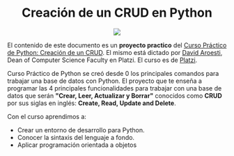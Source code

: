 <div align="center">
    <h1>Creación de un CRUD en Python</h1>
    <img src="https://imgur.com/rcnrsDi.png" width="">
</div>

El contenido de este documento es un **proyecto practico** del [Curso Práctico de Python: Creación de un CRUD](https://platzi.com/cursos/python-practico/). El mismo está dictado por [David Aroesti](https://twitter.com/jdaroesti), Dean of Computer Science Faculty en Platzi. El curso es de [Platzi](https://platzi.com).


Curso Práctico de Python se creó desde 0 los principales comandos para trabajar una base de datos con Python. El proyecto que te enseña a programar las 4 principales funcionalidades para trabajar con una base de datos que serán **"Crear, Leer, Actualizar y Borrar"** conocidos como **CRUD** por sus siglas en inglés: **Create, Read, Update and Delete**.

Con el curso aprendimos a:
- Crear un entorno de desarrollo para Python.
- Conocer la sintaxis del lenguaje a fondo.
- Aplicar programación orientada a objetos
